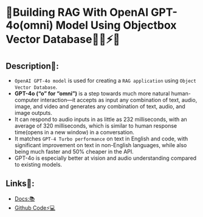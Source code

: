 # 🌟Building RAG With OpenAI GPT-4o(omni) Model Using Objectbox Vector Database💎💫⚡🎯

## Description📝:                                     
- `OpenAI GPT-4o model` is used for creating a `RAG application` using `Object Vector Database`.
- **GPT-4o (“o” for “omni”)** is a step towards much more natural human-computer interaction—it accepts as input any combination of text, audio, image, and video and generates any combination of text, audio, and image outputs.
- It can respond to audio inputs in as little as 232 milliseconds, with an average of 320 milliseconds, which is similar to human response time(opens in a new window) in a conversation.
- It matches `GPT-4 Turbo performance` on text in English and code, with significant improvement on text in non-English languages, while also being much faster and 50% cheaper in the API.
- GPT-4o is especially better at vision and audio understanding compared to existing models.

## Links🔗:
- [Docs:📚](https://docs.objectbox.io/ann-vector-search)
- [Github Code⚡💻](https://github.com/GURPREETKAURJETHRA/Building-RAG-With-OpenAI-GPT-4o-omni-Model-Using-Objectbox-Vector-Database/blob/main/GPT4o_Lanchain_RAG.ipynb)
